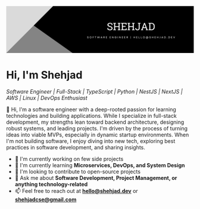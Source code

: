 <img src="newbanner.png" alt="" />

# Hi, I'm Shehjad

_Software Engineer | Full-Stack | TypeScript | Python | NestJS | NextJS | AWS | Linux | DevOps Enthusiast_

👋 Hi, I'm a software engineer with a deep-rooted passion for learning technologies and building applications. While I specialize in full-stack development, my strengths lean toward backend architecture, designing robust systems, and leading projects. I'm driven by the process of turning ideas into viable MVPs, especially in dynamic startup environments. When I'm not building software, I enjoy diving into new tech, exploring best practices in software development, and sharing insights.

- 🔭 I'm currently working on few side projects
- 🌱 I'm currently learning **Microservices, DevOps, and System Design**
- 🌟 I'm looking to contribute to open-source projects
- 💬 Ask me about **Software Development, Project Management, or anything technology-related**
- 📫 Feel free to reach out at **hello@shehjad.dev** or **shehjadcse@gmail.com**
